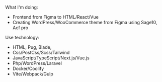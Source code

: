 What I'm doing:
- Frontend from Figma to HTML/React/Vue
-  Creating WordPress/WooCommerce theme from Figma using Sage10, Acf pro

Use technology:
- HTML, Pug, Blade,
- Css/PostCss/Scss/Tailwind
- JavaScript/TypeScript/Next.js/Vue.js
- Php/WordPress/Laravel
- Docker/Coolify
- Vite/Webpack/Gulp
